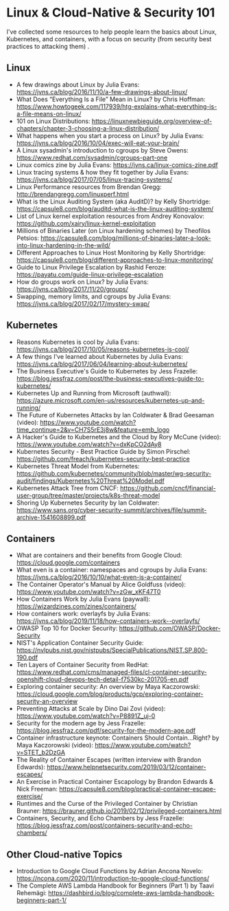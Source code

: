 # Linux & Cloud-Native & Security 101
I've collected some resources to help people learn the basics about Linux, Kubernetes, and containers, with a focus on security (from security best practices to attacking them) .

## Linux
* A few drawings about Linux by Julia Evans: https://jvns.ca/blog/2016/11/10/a-few-drawings-about-linux/
* What Does “Everything Is a File” Mean in Linux? by Chris Hoffman: https://www.howtogeek.com/117939/htg-explains-what-everything-is-a-file-means-on-linux/
* 101 on Linux Distributions: https://linuxnewbieguide.org/overview-of-chapters/chapter-3-choosing-a-linux-distribution/
* What happens when you start a process on Linux? by Julia Evans: https://jvns.ca/blog/2016/10/04/exec-will-eat-your-brain/
* A Linux sysadmin's introduction to cgroups by Steve Owens: https://www.redhat.com/sysadmin/cgroups-part-one 
* Linux comics zine by Julia Evans: https://jvns.ca/linux-comics-zine.pdf
* Linux tracing systems & how they fit together by Julia Evans: https://jvns.ca/blog/2017/07/05/linux-tracing-systems/
* Linux Performance resources from Brendan Gregg: http://brendangregg.com/linuxperf.html
* What is the Linux Auditing System (aka AuditD)? by Kelly Shortridge: https://capsule8.com/blog/auditd-what-is-the-linux-auditing-system/
* List of Linux kernel exploitation resources from Andrey Konovalov: https://github.com/xairy/linux-kernel-exploitation
* Millions of Binaries Later (on Linux hardening schemes) by Theofilos Petsios: https://capsule8.com/blog/millions-of-binaries-later-a-look-into-linux-hardening-in-the-wild/
* Different Approaches to Linux Host Monitoring by Kelly Shortridge: https://capsule8.com/blog/different-approaches-to-linux-monitoring/
* Guide to Linux Privilege Escalation by Rashid Feroze: https://payatu.com/guide-linux-privilege-escalation
* How do groups work on Linux? by Julia Evans: https://jvns.ca/blog/2017/11/20/groups/
* Swapping, memory limits, and cgroups by Julia Evans: https://jvns.ca/blog/2017/02/17/mystery-swap/

## Kubernetes
* Reasons Kubernetes is cool by Julia Evans: https://jvns.ca/blog/2017/10/05/reasons-kubernetes-is-cool/
* A few things I've learned about Kubernetes by Julia Evans: https://jvns.ca/blog/2017/06/04/learning-about-kubernetes/
* The Business Executive's Guide to Kubernetes by Jess Frazelle: https://blog.jessfraz.com/post/the-business-executives-guide-to-kubernetes/
* Kubernetes Up and Running from Microsoft (authwall): https://azure.microsoft.com/en-us/resources/kubernetes-up-and-running/
* The Future of Kubernetes Attacks by Ian Coldwater & Brad Geesaman (video): https://www.youtube.com/watch?time_continue=2&v=CH7S5rE3j8w&feature=emb_logo
* A Hacker's Guide to Kubernetes and the Cloud by Rory McCune (video): https://www.youtube.com/watch?v=dxKpCO2dAy8
* Kubernetes Security - Best Practice Guide by Simon Pirschel: https://github.com/freach/kubernetes-security-best-practice
* Kubernetes Threat Model from Kubernetes: https://github.com/kubernetes/community/blob/master/wg-security-audit/findings/Kubernetes%20Threat%20Model.pdf
* Kubernetes Attack Tree from CNCF: https://github.com/cncf/financial-user-group/tree/master/projects/k8s-threat-model
* Shoring Up Kubernetes Security by Ian Coldwater: https://www.sans.org/cyber-security-summit/archives/file/summit-archive-1541608899.pdf

## Containers
* What are containers and their benefits from Google Cloud: https://cloud.google.com/containers
* What even is a container: namespaces and cgroups by Julia Evans: https://jvns.ca/blog/2016/10/10/what-even-is-a-container/
* The Container Operator's Manual by Alice Goldfuss (video): https://www.youtube.com/watch?v=zGw_xKF47T0
* How Containers Work by Julia Evans (paywall): https://wizardzines.com/zines/containers/
* How containers work: overlayfs by Julia Evans: https://jvns.ca/blog/2019/11/18/how-containers-work--overlayfs/
* OWASP Top 10 for Docker Security: https://github.com/OWASP/Docker-Security
* NIST's Application Container Security Guide: https://nvlpubs.nist.gov/nistpubs/SpecialPublications/NIST.SP.800-190.pdf
* Ten Layers of Container Security from RedHat: https://www.redhat.com/cms/managed-files/cl-container-security-openshift-cloud-devops-tech-detail-f7530kc-201705-en.pdf
* Exploring container security: An overview by Maya Kaczorowski: https://cloud.google.com/blog/products/gcp/exploring-container-security-an-overview
* Preventing Attacks at Scale by Dino Dai Zovi (video): https://www.youtube.com/watch?v=P8891Z_uj-0
* Security for the modern age by Jess Frazelle: https://blog.jessfraz.com/pdf/security-for-the-modern-age.pdf
* Container infrastructure keynote: Containers Should Contain…Right? by Maya Kaczorowski (video): https://www.youtube.com/watch?v=STET_b2DzGA
* The Reality of Container Escapes (written interview with Brandon Edwards): https://www.helpnetsecurity.com/2019/03/12/container-escapes/
* An Exercise in Practical Container Escapology by Brandon Edwards & Nick Freeman: https://capsule8.com/blog/practical-container-escape-exercise/
* Runtimes and the Curse of the Privileged Container by Christian Brauner: https://brauner.github.io/2019/02/12/privileged-containers.html
* Containers, Security, and Echo Chambers by Jess Frazelle: https://blog.jessfraz.com/post/containers-security-and-echo-chambers/

## Other Cloud-native Topics
* Introduction to Google Cloud Functions by Adrian Ancona Novelo: https://ncona.com/2020/11/introduction-to-google-cloud-functions/ 
* The Complete AWS Lambda Handbook for Beginners (Part 1) by Taavi Rehemägi: https://dashbird.io/blog/complete-aws-lambda-handbook-beginners-part-1/

